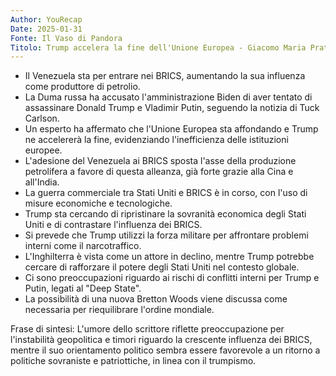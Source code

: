 ```yaml
---
Author: YouRecap
Date: 2025-01-31
Fonte: Il Vaso di Pandora
Titolo: Trump accelera la fine dell'Unione Europea - Giacomo Maria Prati Armando Savini
---
```


- Il Venezuela sta per entrare nei BRICS, aumentando la sua influenza come produttore di petrolio.
- La Duma russa ha accusato l'amministrazione Biden di aver tentato di assassinare Donald Trump e Vladimir Putin, seguendo la notizia di Tuck Carlson.
- Un esperto ha affermato che l'Unione Europea sta affondando e Trump ne accelererà la fine, evidenziando l'inefficienza delle istituzioni europee.
- L'adesione del Venezuela ai BRICS sposta l'asse della produzione petrolifera a favore di questa alleanza, già forte grazie alla Cina e all'India.
- La guerra commerciale tra Stati Uniti e BRICS è in corso, con l'uso di misure economiche e tecnologiche.
- Trump sta cercando di ripristinare la sovranità economica degli Stati Uniti e di contrastare l'influenza dei BRICS.
- Si prevede che Trump utilizzi la forza militare per affrontare problemi interni come il narcotraffico.
- L'Inghilterra è vista come un attore in declino, mentre Trump potrebbe cercare di rafforzare il potere degli Stati Uniti nel contesto globale.
- Ci sono preoccupazioni riguardo ai rischi di conflitti interni per Trump e Putin, legati al "Deep State".
- La possibilità di una nuova Bretton Woods viene discussa come necessaria per riequilibrare l'ordine mondiale.

Frase di sintesi: L'umore dello scrittore riflette preoccupazione per l'instabilità geopolitica e timori riguardo la crescente influenza dei BRICS, mentre il suo orientamento politico sembra essere favorevole a un ritorno a politiche sovraniste e patriottiche, in linea con il trumpismo.
